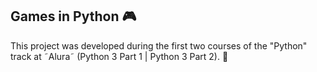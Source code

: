 ## Games in Python 🎮

This project was developed during the first two courses of the "Python" track at ˜Alura˜ (Python 3 Part 1 | Python 3 Part 2). 🐍
